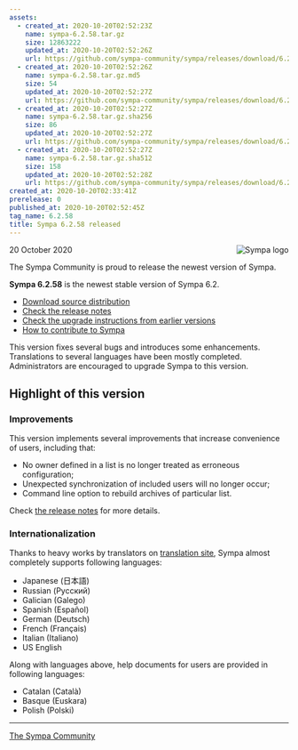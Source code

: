 ```yaml
---
assets:
  - created_at: 2020-10-20T02:52:23Z
    name: sympa-6.2.58.tar.gz
    size: 12863222
    updated_at: 2020-10-20T02:52:26Z
    url: https://github.com/sympa-community/sympa/releases/download/6.2.58/sympa-6.2.58.tar.gz
  - created_at: 2020-10-20T02:52:26Z
    name: sympa-6.2.58.tar.gz.md5
    size: 54
    updated_at: 2020-10-20T02:52:27Z
    url: https://github.com/sympa-community/sympa/releases/download/6.2.58/sympa-6.2.58.tar.gz.md5
  - created_at: 2020-10-20T02:52:27Z
    name: sympa-6.2.58.tar.gz.sha256
    size: 86
    updated_at: 2020-10-20T02:52:27Z
    url: https://github.com/sympa-community/sympa/releases/download/6.2.58/sympa-6.2.58.tar.gz.sha256
  - created_at: 2020-10-20T02:52:27Z
    name: sympa-6.2.58.tar.gz.sha512
    size: 158
    updated_at: 2020-10-20T02:52:28Z
    url: https://github.com/sympa-community/sympa/releases/download/6.2.58/sympa-6.2.58.tar.gz.sha512
created_at: 2020-10-20T02:33:41Z
prerelease: 0
published_at: 2020-10-20T02:52:45Z
tag_name: 6.2.58
title: Sympa 6.2.58 released
---
```


<img align="right" src="https://assets.sympa.community/logos/sympa_multi_150x121.png" title="Sympa logo"/> 20 October 2020

The Sympa Community is proud to release the newest version of Sympa.

**Sympa 6.2.58** is the newest stable version of Sympa 6.2.

  - [Download source distribution](https://github.com/sympa-community/sympa/releases/download/6.2.58/sympa-6.2.58.tar.gz)
  - [Check the release notes](https://github.com/sympa-community/sympa/blob/6.2.58/NEWS.md)
  - [Check the upgrade instructions from earlier versions](https://sympa-community.github.io/manual/upgrade/notes.html)
  - [How to contribute to Sympa](https://github.com/sympa-community/sympa/blob/6.2.58/CONTRIBUTING.md)

This version fixes several bugs and introduces some enhancements.  Translations to several languages have been mostly completed.  Administrators are encouraged to upgrade Sympa to this version.

Highlight of this version
-------------------------

### Improvements

This version implements several improvements that increase convenience of users, including that:
  - No owner defined in a list is no longer treated as erroneous configuration;
  - Unexpected synchronization of included users will no longer occur;
  - Command line option to rebuild archives of particular list.

Check [the release notes](https://github.com/sympa-community/sympa/blob/6.2.58/NEWS.md) for more details.

### Internationalization

Thanks to heavy works by translators on [translation site](https://translate.sympa.org), Sympa almost completely supports following languages:

  * Japanese (日本語)
  * Russian (Русский)
  * Galician (Galego)
  * Spanish (Español)
  * German (Deutsch)
  * French (Français)
  * Italian (Italiano)
  * US English

Along with languages above, help documents for users are provided in following languages:

  * Catalan (Català)
  * Basque (Euskara)
  * Polish (Polski)

----

[The Sympa Community](https://github.com/sympa-community)
